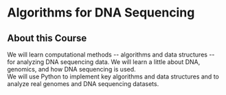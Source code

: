 # Algorithms for DNA Sequencing

## About this Course

We will learn computational methods -- algorithms and data structures -- for analyzing DNA sequencing data. We will learn a little about DNA, genomics, and how DNA sequencing is used.  
We will use Python to implement key algorithms and data structures and to analyze real genomes and DNA sequencing datasets.
